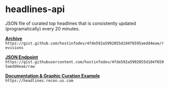 # headlines-api
JSON file of curated top headlines that is consistently updated (programatically) every 20 minutes.

<u>__Archive__</u>
`https://gist.github.com/hostinfodev/4fde592a5992055d104f6595aedd4eae/revisions`

<u>__JSON Endpoint__</u>
`https://gist.githubusercontent.com/hostinfodev/4fde592a5992055d104f6595aedd4eae/raw`

<u>__Documentation & Graphic Curation Example__</u>
`https://headlines.recon.us.com`




